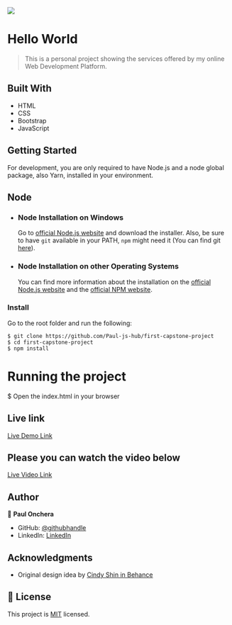 ![](https://img.shields.io/badge/Microverse-blueviolet)

# Hello World

> This is a personal project showing the services offered by my online Web Development Platform.


## Built With

- HTML
- CSS
- Bootstrap
- JavaScript


## Getting Started
For development, you are only required to have Node.js and a node global package, also Yarn, installed in your environment.

## Node
- ### Node Installation on Windows
  
  Go to [official Node.js website](https://nodejs.org/) and download the installer.
Also, be sure to have `git` available in your PATH, `npm` might need it (You can find git [here](https://git-scm.com/)).

- ### Node Installation on other Operating Systems
  You can find more information about the installation on the [official Node.js website](https://nodejs.org) and the [official NPM website](https://npmjs.org/).


### Install
Go to the root folder and run the following:

    $ git clone https://github.com/Paul-js-hub/first-capstone-project
    $ cd first-capstone-project
    $ npm install

# Running the project

   $ Open the index.html in your browser

## Live link
[Live Demo Link](https://paul-js-hub.github.io/first-capstone-project/)

## Please you can watch the video below
[Live Video Link](https://www.loom.com/share/87a1c67f87ac4d09991a722f8c6df2ec)

## Author
👤 **Paul Onchera**

- GitHub: [@githubhandle](https://github.com/Paul-js-hub/)
- LinkedIn: [LinkedIn](https://www.linkedin.com/in/paul-onchera-499a57144/)

## Acknowledgments

- Original design idea by [Cindy Shin in Behance](https://www.behance.net/adagio07)

## 📝 License

This project is [MIT](./MIT.md) licensed.